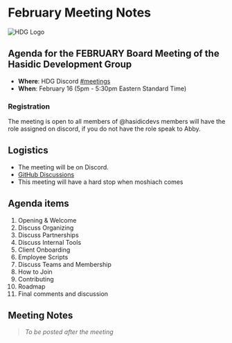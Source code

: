 # February Meeting Notes

![HDG Logo](https://user-images.githubusercontent.com/14003326/219539406-3ea41e1c-fbea-4963-9882-3874f77fc493.png)

## Agenda for the FEBRUARY Board Meeting of the Hasidic Development Group

- **Where**: HDG Discord [#meetings](https://discord.gg/KpGXAEnVnv)
- **When**: February 16 (5pm - 5:30pm Eastern Standard Time)

### Registration

The meeting is open to all members of @hasidicdevs members will have the role assigned on discord, if you do not have the role speak to Abby.

## Logistics

* The meeting will be on Discord.
* [GitHub Discussions](https://github.com/orgs/hasidicdevs/discussions)
* This meeting will have a hard stop when moshiach comes

## Agenda items

1. Opening & Welcome
1. Discuss Organizing
1. Discuss Partnerships
1. Discuss Internal Tools
  1. Client Onboarding
  1. Employee Scripts
1. Discuss Teams and Membership
  1. How to Join
  1. Contributing
1. Roadmap
1. Final comments and discussion

## Meeting Notes

> *To be posted after the meeting*